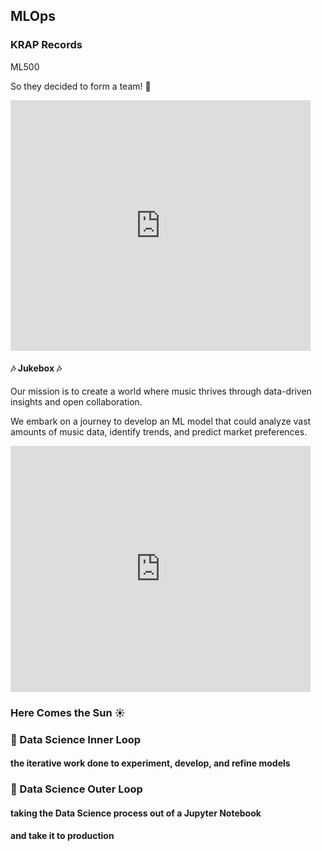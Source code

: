 <!-- .slide: data-background-image="images/RH_NewBrand_Background.png"  -->
## MLOps <!-- {.element: class="course-title"} -->
### KRAP Records <!-- {.element: class="title-color"} -->
ML500 <!-- {.element: class="title-color"} -->



<!-- .slide: data-background-size="contain" data-background-image="images/krap-records/krap-record-story-1.png", class="white-style" -->



<!-- .slide: data-background-size="contain" data-background-image="images/krap-records/story-2.png", class="white-style" -->



<!-- .slide: data-background-size="contain" data-background-image="images/krap-records/story-3.png", class="white-style" -->



So they decided to form a team! 💪
<iframe src="https://giphy.com/embed/uXWRiPpOs6tMsJa6xp" width="480" height="401" style="" frameBorder="0" class="giphy-embed" allowFullScreen></iframe><p><a href="https://giphy.com/gifs/Verohallinto-verohallinto-epic-tax-guy-uXWRiPpOs6tMsJa6xp"></a></p>




#### 🎶 Jukebox 🎶
Our mission is to create a world where music thrives through data-driven insights and open collaboration. 



We embark on a journey to develop an ML model that could analyze vast amounts of music data, identify trends, and predict market preferences.
<iframe src="https://giphy.com/embed/VGG8UY1nEl66Y" width="480" height="394" style="" frameBorder="0" class="giphy-embed" allowFullScreen></iframe><p><a href="https://giphy.com/gifs/adventure-latin-flinch-VGG8UY1nEl66Y"></a></p>

<!-- We'll do it by integrating MLOps practices early on! We'll streamline model development, automate deployment pipelines, and establish a monitoring infrastructure, which will help us efficiently manage the complexity of analyzing vast amounts of music data and evolving market preferences. -->




###  Here Comes the Sun ☀️



<!-- .slide: data-background-size="contain" data-background-image="images/krap-records/spoiler-alert.png", class="white-style" -->
<!-- 
### 🧐 Understand the requirements 
### 👩‍💻🧑‍💻Understand the different roles and responsibilities involved -->
<!-- ### 📊 Understand what data can tell us -->



### 🔁 Data Science Inner Loop
#### the iterative work done to experiment, develop, and refine models



<!-- .slide: data-background-size="contain" data-background-image="images/krap-records/inner-loop-1.png", class="white-style" -->



<!-- .slide: data-background-size="contain" data-background-image="images/krap-records/inner-loop-2.png", class="white-style" -->



<!-- .slide: data-background-size="contain" data-background-image="images/krap-records/inner-loop-3.png", class="white-style" -->



<!-- .slide: data-background-size="contain" data-background-image="images/krap-records/inner-loop-4.png", class="white-style" -->



<!-- .slide: data-background-size="contain" data-background-image="images/krap-records/inner-loop-5.png", class="white-style" -->
 



### 🔄 Data Science Outer Loop 
#### taking the Data Science process out of a Jupyter Notebook 
#### and take it to production




<!-- .slide: data-background-size="contain" data-background-image="images/krap-records/mlops-step.jpg", class="white-style" -->



<!-- ### Gathering and Visualizing Metrics, Monitoring and Alerting -->
